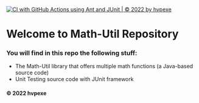 [![CI with GitHub Actions using Ant and JUnit | © 2022 by hvpexe](https://github.com/hvpexe/math-util-giaolang/actions/workflows/ci-junit.yml/badge.svg)](https://github.com/hvpexe/math-util-giaolang/actions/workflows/ci-junit.yml)

# Welcome to Math-Util Repository
### You will find in this repo the following stuff:
* The Math-Util library that offers multiple math functions (a Java-based source code)
* Unit Testing source code with JUnit framework

#### © 2022 hvpexe

